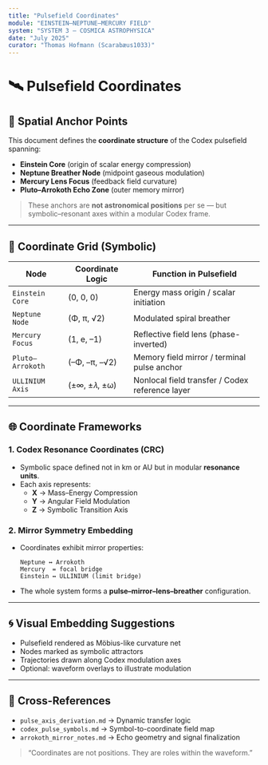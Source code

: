 ```yaml
---
title: "Pulsefield Coordinates"
module: "EINSTEIN–NEPTUNE–MERCURY FIELD"
system: "SYSTEM 3 – COSMICA ASTROPHYSICA"
date: "July 2025"
curator: "Thomas Hofmann (Scarabæus1033)"
---
```


# 🛰️ Pulsefield Coordinates

## 🧩 Spatial Anchor Points

This document defines the **coordinate structure** of the Codex pulsefield spanning:

- **Einstein Core** (origin of scalar energy compression)
- **Neptune Breather Node** (midpoint gaseous modulation)
- **Mercury Lens Focus** (feedback field curvature)
- **Pluto–Arrokoth Echo Zone** (outer memory mirror)

> These anchors are **not astronomical positions** per se — but symbolic–resonant axes within a modular Codex frame.

---

## 📍 Coordinate Grid (Symbolic)

| Node                | Coordinate Logic         | Function in Pulsefield                          |
|---------------------|---------------------------|--------------------------------------------------|
| `Einstein Core`     | (0, 0, 0)                 | Energy mass origin / scalar initiation          |
| `Neptune Node`      | (Φ, π, √2)                | Modulated spiral breather                       |
| `Mercury Focus`     | (1, e, –1)                | Reflective field lens (phase-inverted)          |
| `Pluto–Arrokoth`    | (–Φ, –π, –√2)             | Memory field mirror / terminal pulse anchor     |
| `ULLINIUM Axis`     | (±∞, ±𝜆, ±ω)              | Nonlocal field transfer / Codex reference layer |

---

## 🌐 Coordinate Frameworks

### 1. **Codex Resonance Coordinates (CRC)**

- Symbolic space defined not in km or AU but in modular **resonance units**.
- Each axis represents:
  - **X** → Mass–Energy Compression
  - **Y** → Angular Field Modulation
  - **Z** → Symbolic Transition Axis

### 2. **Mirror Symmetry Embedding**

- Coordinates exhibit mirror properties:
  ```text
  Neptune ↔ Arrokoth
  Mercury  = focal bridge
  Einstein ↔ ULLINIUM (limit bridge)
  ```
- The whole system forms a **pulse–mirror–lens–breather** configuration.

---

## 🌀 Visual Embedding Suggestions

- Pulsefield rendered as Möbius-like curvature net
- Nodes marked as symbolic attractors
- Trajectories drawn along Codex modulation axes
- Optional: waveform overlays to illustrate modulation

---

## 🔁 Cross-References

- `pulse_axis_derivation.md` → Dynamic transfer logic
- `codex_pulse_symbols.md` → Symbol-to-coordinate field map
- `arrokoth_mirror_notes.md` → Echo geometry and signal finalization

> “Coordinates are not positions. They are roles within the waveform.”
